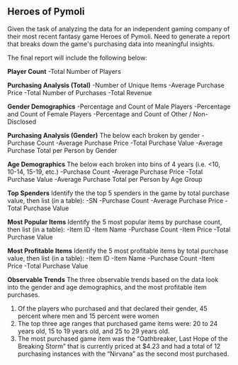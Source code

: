## Heroes of Pymoli

Given the task of analyzing the data for an independent gaming company of their most recent fantasy game Heroes of Pymoli. Need to generate a report that breaks down the game's purchasing data into meaningful insights.

The final report will include the following below:

**Player Count**
-Total Number of Players


**Purchasing Analysis (Total)**
-Number of Unique Items
-Average Purchase Price
-Total Number of Purchases
-Total Revenue


**Gender Demographics**
-Percentage and Count of Male Players
-Percentage and Count of Female Players
-Percentage and Count of Other / Non-Disclosed


**Purchasing Analysis (Gender)**
The below each broken by gender
-Purchase Count
-Average Purchase Price
-Total Purchase Value
-Average Purchase Total per Person by Gender


**Age Demographics**
The below each broken into bins of 4 years (i.e. <10, 10-14, 15-19, etc.)
-Purchase Count
-Average Purchase Price
-Total Purchase Value
-Average Purchase Total per Person by Age Group


**Top Spenders**
Identify the the top 5 spenders in the game by total purchase value, then list (in a table):
-SN
-Purchase Count
-Average Purchase Price
-Total Purchase Value


**Most Popular Items**
Identify the 5 most popular items by purchase count, then list (in a table):
-Item ID
-Item Name
-Purchase Count
-Item Price
-Total Purchase Value


**Most Profitable Items**
Identify the 5 most profitable items by total purchase value, then list (in a table):
-Item ID
-Item Name
-Purchase Count
-Item Price
-Total Purchase Value

**Observable Trends**
The three observable trends based on the data look into the gender and age demographics, and the most profitable item purchases.
1. Of the players who purchased and that declared their gender, 45 percent where men and 15 percent were women
2. The top three age ranges that purchased game items were: 20 to 24 years old, 15 to 19 years old, and 25 to 29 years old. 
3. The most purchased game item was the “Oathbreaker, Last Hope of the Breaking Storm” that is currently priced at $4.23 and had a total of 12 purchasing instances with the “Nirvana” as the second most purchased.